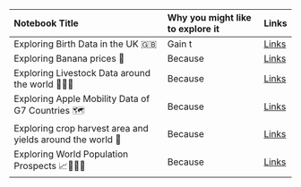 | Notebook Title                                             | Why you might like to explore it | Links                                                                                                                       |
|:-----------------------------------------------------------|:---------------------------------|:----------------------------------------------------------------------------------------------------------------------------|
| Exploring Birth Data in the UK 🇬🇧                        | Gain t                           | [Links](https://observablehq.com/@logikblok/exploring-crop-harvest-area-and-yields-around-the-world)                        |
| Exploring Banana prices 🍌                                 | Because                          | [Links](https://observablehq.com/@logikblok/exploring-crop-harvest-area-and-yields-around-the-world)                        |
| Exploring Livestock Data around the world 🐓🐑🐄           | Because                          | [Links](https://observablehq.com/@logikblok/exploring-crop-harvest-area-and-yields-around-the-world)                        |
| Exploring Apple Mobility Data of G7 Countries 🗺️           | Because                          | [Links](https://observablehq.com/@logikblok/exploring-crop-harvest-area-and-yields-around-the-world)                        |
| Exploring crop harvest area and yields around the world 🌾 | Because                          | [Links](https://observablehq.com/@logikblok/exploring-crop-harvest-area-and-yields-around-the-world)                        |
| Exploring World Population Prospects 📈🧑‍🤝‍🧑                | Because                          | [Links](https://observablehq.com/@logikblok/exploring-world-population-prospects?collection=@logikblok/exploring-the-world) |
